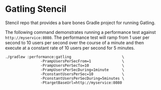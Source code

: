 Gatling Stencil
===============

Stencil repo that provides a bare bones Gradle project for running Gatling.

The following command demonstrates running a performance test against `http://myservice:8080`. The performance test will ramp from 1 user per second to 10 users per second over the course of a minute and then execute at a constant rate of 10 users per second for 5 minutes.

```
./gradlew :performance:gatling                       \
                -PrampUsersPerSecFrom=1              \
                -PrampUsersPerSecTo=10               \
                -PrampUsersPerSecDuring=1minute      \
                -PconstantUsersPerSec=10             \
                -PconstantUsersPerSecDuring=5minutes \
                -PtargetBaseUrl=http://myservice:8080
```
